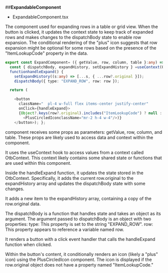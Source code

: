 ##**ExpandableComponent**

- ExpandableComponent.tsx

The component used for expanding rows in a table or grid view. When the button is clicked, it updates the context state to keep track of expanded rows and makes changes to the dispatchBody state to enable row expansion. The conditional rendering of the "plus" icon suggests that row expansion might be optional for some rows based on the presence of the "ItemLookupCode" property in the data.
```typescript
export const ExpandComponent= ({ getValue, row, column, table }:any) => {
  const { dispatchBody, expandHistory, setExpandHistory } =useContext(OtbContext);
  functionhandleExpand() {
    setExpandHistory((s:any) => [...s, { ...row?.original }]);
    dispatchBody({ type: "EXPAND_ROW", row: row });

  return (

    <button
      className="  pl-4 w-full flex items-center justify-center"
      onClick={handleExpand}>
      {Object?.keys(row?.original).includes("ItemLookupCode") ? null : (
        <PlusCircledIconclassName="mr-2 h-4 w-4"/>)}
    </button>); };
```
component receives some props as parameters: getValue, row, column, and table. These props are likely used to access data and context within the component.

It uses the useContext hook to access values from a context called OtbContext. This context likely contains some shared state or functions that are used within this component.

Inside the handleExpand function, it updates the state stored in the OtbContext. Specifically, it adds the current row.original to the expandHistory array and updates the dispatchBody state with some changes.

It adds a new item to the expandHistory array, containing a copy of the row.original data.

The dispatchBody is a function that handles state and takes an object as its argument. The argument passed to dispatchBody is an object with two properties:
type: This property is set to the string "EXPAND_ROW".
row: This property appears to reference a variable named row.

It renders a button with a click event handler that calls the handleExpand function when clicked.

Within the button's content, it conditionally renders an icon (likely a "plus" icon) using the PlusCircledIcon component. The icon is displayed if the row.original object does not have a property named "ItemLookupCode."
